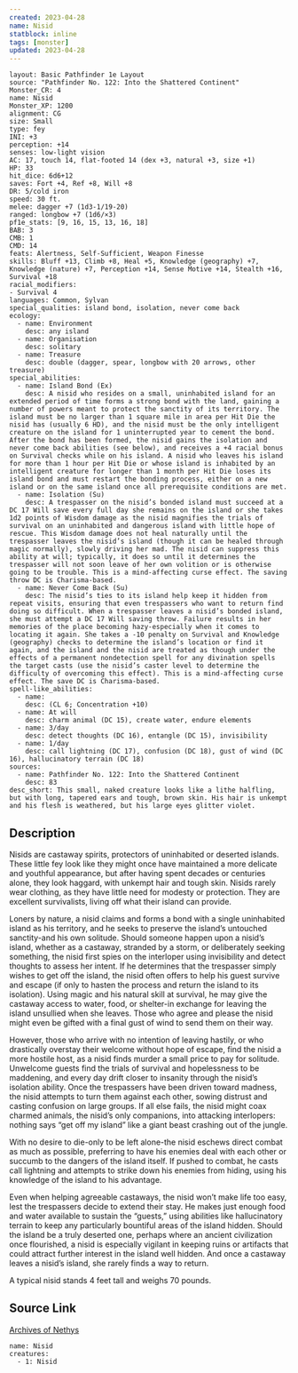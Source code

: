 ```yaml
---
created: 2023-04-28
name: Nisid
statblock: inline
tags: [monster]
updated: 2023-04-28
---
```

```statblock
layout: Basic Pathfinder 1e Layout
source: "Pathfinder No. 122: Into the Shattered Continent"
Monster_CR: 4
name: Nisid
Monster_XP: 1200
alignment: CG
size: Small
type: fey
INI: +3
perception: +14
senses: low-light vision
AC: 17, touch 14, flat-footed 14 (dex +3, natural +3, size +1)
HP: 33
hit_dice: 6d6+12
saves: Fort +4, Ref +8, Will +8
DR: 5/cold iron
speed: 30 ft.
melee: dagger +7 (1d3-1/19-20)
ranged: longbow +7 (1d6/×3)
pf1e_stats: [9, 16, 15, 13, 16, 18]
BAB: 3
CMB: 1
CMD: 14
feats: Alertness, Self-Sufficient, Weapon Finesse
skills: Bluff +13, Climb +8, Heal +5, Knowledge (geography) +7, Knowledge (nature) +7, Perception +14, Sense Motive +14, Stealth +16, Survival +18
racial_modifiers:
- Survival 4
languages: Common, Sylvan
special_qualities: island bond, isolation, never come back
ecology:
  - name: Environment
    desc: any island
  - name: Organisation
    desc: solitary
  - name: Treasure
    desc: double (dagger, spear, longbow with 20 arrows, other treasure)
special_abilities:
  - name: Island Bond (Ex)
    desc: A nisid who resides on a small, uninhabited island for an extended period of time forms a strong bond with the land, gaining a number of powers meant to protect the sanctity of its territory. The island must be no larger than 1 square mile in area per Hit Die the nisid has (usually 6 HD), and the nisid must be the only intelligent creature on the island for 1 uninterrupted year to cement the bond. After the bond has been formed, the nisid gains the isolation and never come back abilities (see below), and receives a +4 racial bonus on Survival checks while on his island. A nisid who leaves his island for more than 1 hour per Hit Die or whose island is inhabited by an intelligent creature for longer than 1 month per Hit Die loses its island bond and must restart the bonding process, either on a new island or on the same island once all prerequisite conditions are met.
  - name: Isolation (Su)
    desc: A trespasser on the nisid’s bonded island must succeed at a DC 17 Will save every full day she remains on the island or she takes 1d2 points of Wisdom damage as the nisid magnifies the trials of survival on an uninhabited and dangerous island with little hope of rescue. This Wisdom damage does not heal naturally until the trespasser leaves the nisid’s island (though it can be healed through magic normally), slowly driving her mad. The nisid can suppress this ability at will; typically, it does so until it determines the trespasser will not soon leave of her own volition or is otherwise going to be trouble. This is a mind-affecting curse effect. The saving throw DC is Charisma-based.
  - name: Never Come Back (Su)
    desc: The nisid’s ties to its island help keep it hidden from repeat visits, ensuring that even trespassers who want to return find doing so difficult. When a trespasser leaves a nisid’s bonded island, she must attempt a DC 17 Will saving throw. Failure results in her memories of the place becoming hazy-especially when it comes to locating it again. She takes a -10 penalty on Survival and Knowledge (geography) checks to determine the island’s location or find it again, and the island and the nisid are treated as though under the effects of a permanent nondetection spell for any divination spells the target casts (use the nisid’s caster level to determine the difficulty of overcoming this effect). This is a mind-affecting curse effect. The save DC is Charisma-based.
spell-like_abilities:
  - name:
    desc: (CL 6; Concentration +10)
  - name: At will
    desc: charm animal (DC 15), create water, endure elements
  - name: 3/day
    desc: detect thoughts (DC 16), entangle (DC 15), invisibility
  - name: 1/day
    desc: call lightning (DC 17), confusion (DC 18), gust of wind (DC 16), hallucinatory terrain (DC 18)
sources:
  - name: Pathfinder No. 122: Into the Shattered Continent
    desc: 83
desc_short: This small, naked creature looks like a lithe halfling, but with long, tapered ears and tough, brown skin. His hair is unkempt and his flesh is weathered, but his large eyes glitter violet.
```
## Description
Nisids are castaway spirits, protectors of uninhabited or deserted islands. These little fey look like they might once have maintained a more delicate and youthful appearance, but after having spent decades or centuries alone, they look haggard, with unkempt hair and tough skin. Nisids rarely wear clothing, as they have little need for modesty or protection. They are excellent survivalists, living off what their island can provide.

 Loners by nature, a nisid claims and forms a bond with a single uninhabited island as his territory, and he seeks to preserve the island’s untouched sanctity-and his own solitude. Should someone happen upon a nisid’s island, whether as a castaway, stranded by a storm, or deliberately seeking something, the nisid first spies on the interloper using invisibility and detect thoughts to assess her intent. If he determines that the trespasser simply wishes to get off the island, the nisid often offers to help his guest survive and escape (if only to hasten the process and return the island to its isolation). Using magic and his natural skill at survival, he may give the castaway access to water, food, or shelter-in exchange for leaving the island unsullied when she leaves. Those who agree and please the nisid might even be gifted with a final gust of wind to send them on their way.

 However, those who arrive with no intention of leaving hastily, or who drastically overstay their welcome without hope of escape, find the nisid a more hostile host, as a nisid finds murder a small price to pay for solitude. Unwelcome guests find the trials of survival and hopelessness to be maddening, and every day drift closer to insanity through the nisid’s isolation ability. Once the trespassers have been driven toward madness, the nisid attempts to turn them against each other, sowing distrust and casting confusion on large groups. If all else fails, the nisid might coax charmed animals, the nisid’s only companions, into attacking interlopers: nothing says “get off my island” like a giant beast crashing out of the jungle.

 With no desire to die-only to be left alone-the nisid eschews direct combat as much as possible, preferring to have his enemies deal with each other or succumb to the dangers of the island itself. If pushed to combat, he casts call lightning and attempts to strike down his enemies from hiding, using his knowledge of the island to his advantage.

 Even when helping agreeable castaways, the nisid won’t make life too easy, lest the trespassers decide to extend their stay. He makes just enough food and water available to sustain the “guests,” using abilities like hallucinatory terrain to keep any particularly bountiful areas of the island hidden. Should the island be a truly deserted one, perhaps where an ancient civilization once flourished, a nisid is especially vigilant in keeping ruins or artifacts that could attract further interest in the island well hidden. And once a castaway leaves a nisid’s island, she rarely finds a way to return.

 A typical nisid stands 4 feet tall and weighs 70 pounds.
## Source Link
[Archives of Nethys](https://aonprd.com/MonsterDisplay.aspx?ItemName=Nisid)
```encounter-table
name: Nisid
creatures:
  - 1: Nisid
```

